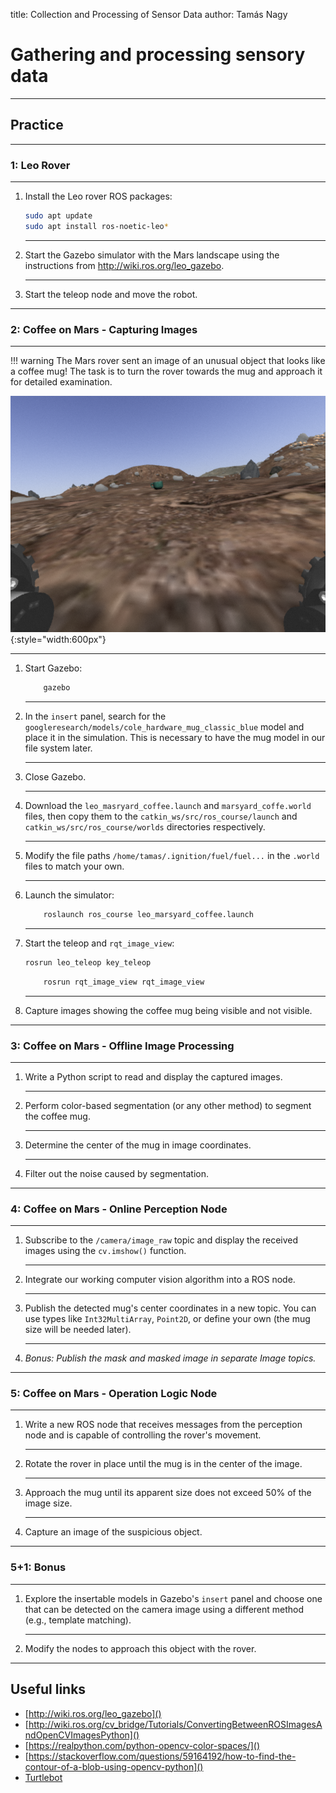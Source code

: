 title: Collection and Processing of Sensor Data
author: Tamás Nagy

# Gathering and processing sensory data

---

## Practice

---

### 1: Leo Rover

---

1. Install the Leo rover ROS packages:

    ```bash
    sudo apt update
    sudo apt install ros-noetic-leo*
    ```

    ---

2. Start the Gazebo simulator with the Mars landscape using the instructions from http://wiki.ros.org/leo_gazebo.

    ---

3. Start the teleop node and move the robot.

---

### 2: Coffee on Mars - Capturing Images

---

!!! warning
    The Mars rover sent an image of an unusual object that looks like a coffee mug! The task is to turn the rover towards the mug and approach it for detailed examination.

![](img/coffee.png){:style="width:600px"}


---

1. Start Gazebo:

    ```bash
        gazebo
    ```

    ---

2. In the `insert` panel, search for the `googleresearch/models/cole_hardware_mug_classic_blue` model and place it
in the simulation. This is necessary to have the mug model in our file system later.

    ---

3. Close Gazebo.

    ---

4. Download the `leo_masryard_coffee.launch` and `marsyard_coffe.world` files,
then copy them to the `catkin_ws/src/ros_course/launch` and `catkin_ws/src/ros_course/worlds`
directories respectively.

    ---

5. Modify the file paths `/home/tamas/.ignition/fuel/fuel...` in the `.world` files to match your own.

    ---

6. Launch the simulator:

    ```bash
        roslaunch ros_course leo_marsyard_coffee.launch
    ```

    ---

7. Start the teleop and `rqt_image_view`:

    ```bash
    rosrun leo_teleop key_teleop
    ```

    ```bash
        rosrun rqt_image_view rqt_image_view
    ```

    ---

8. Capture images showing the coffee mug being visible and not visible.

---

### 3: Coffee on Mars - Offline Image Processing

---

1. Write a Python script to read and display the captured images.

    ---

2. Perform color-based segmentation (or any other method) to segment the coffee mug.

    ---

3. Determine the center of the mug in image coordinates.

    ---

4. Filter out the noise caused by segmentation.

---

### 4: Coffee on Mars - Online Perception Node

---

1. Subscribe to the `/camera/image_raw` topic and display the received images using the `cv.imshow()` function.

    ---

2. Integrate our working computer vision algorithm into a ROS node.

    ---

3. Publish the detected mug's center coordinates in a new topic. You can use types like `Int32MultiArray`, `Point2D`, or define your own (the mug size will be needed later).

    ---

4. *Bonus: Publish the mask and masked image in separate Image topics.*

---

### 5: Coffee on Mars - Operation Logic Node

---

1. Write a new ROS node that receives messages from the perception node and is capable
of controlling the rover's movement.

    ---

2. Rotate the rover in place until the mug is in the center of the image.

    ---

3. Approach the mug until its apparent size does not exceed 50% of the image size.

    ---

4. Capture an image of the suspicious object.

---

### 5+1: Bonus

---

1. Explore the insertable models in Gazebo's `insert` panel and choose one that can be detected on the camera image using a different method (e.g., template matching).

    ---

2. Modify the nodes to approach this object with the rover.

---


## Useful links

- [http://wiki.ros.org/leo_gazebo]()
- [http://wiki.ros.org/cv_bridge/Tutorials/ConvertingBetweenROSImagesAndOpenCVImagesPython]()
- [https://realpython.com/python-opencv-color-spaces/]()
- [https://stackoverflow.com/questions/59164192/how-to-find-the-contour-of-a-blob-using-opencv-python]()
- [Turtlebot](https://ros2-industrial-workshop.readthedocs.io/en/latest/_source/navigation/ROS2-Turtlebot.html)



